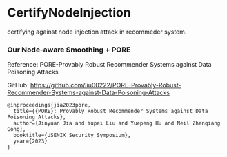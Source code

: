 # CertifyNodeInjection
 certifying against node injection attack in recommeder system.

### Our Node-aware Smoothing + PORE


Reference: PORE-Provably Robust Recommender Systems against Data Poisoning Attacks

GitHub: https://github.com/liu00222/PORE-Provably-Robust-Recommender-Systems-against-Data-Poisoning-Attacks
```
@inproceedings{jia2023pore,
  title={{PORE}: Provably Robust Recommender Systems against Data Poisoning Attacks},
  author={Jinyuan Jia and Yupei Liu and Yuepeng Hu and Neil Zhenqiang Gong},
  booktitle={USENIX Security Symposium},
  year={2023}
}
```

